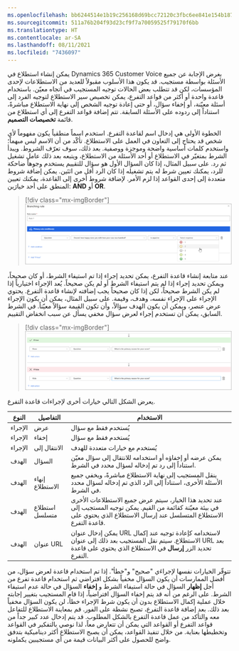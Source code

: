 ```yaml
---
ms.openlocfilehash: bb6244514e1b19c256168d69bcc72120c3fbc6ee841e154b187dd5dc5e65d305
ms.sourcegitcommit: 511a76b204f93d23cf9f7a70059525f79170f6bb
ms.translationtype: HT
ms.contentlocale: ar-SA
ms.lasthandoff: 08/11/2021
ms.locfileid: "7436097"
---
```

يمكن إنشاء استطلاع في Dynamics 365 Customer Voice بغرض الإجابة عن جميع الأسئلة بواسطة مستجيب. قد يكون هذا الأسلوب مقبولاً للعديد من الاستطلاعات لإحدى المؤسسات، لكن قد تتطلب بعض الحالات توجيه المستجيب في اتجاه معيّن. باستخدام قاعدة واحدة أو أكثر من قواعد التفرع، يمكن تخصيص سير الاستطلاع لتوجيه الفرد إلى أسئلة معيّنة، أو إخفاء سؤال، أو حتى إعادة توجيه الشخص إلى نهاية الاستطلاع مباشرةً، استناداً إلى ردوده على الأسئلة السابقة. تتم إضافة قواعد التفرع إلى أي استطلاع من قائمة **تخصيصات التصميم**.

الخطوة الأولى هي إدخال اسم لقاعدة التفرع. استخدم اسماً منطقياً يكون مفهوماً لأي شخص قد يحتاج إلى التعاون في العمل على الاستطلاع. تأكّد من أن الاسم ليس مبهماً؛ واستخدم كلمات أساسية واضحة وموجزة ووصفية. بعد ذلك، سوف تعرّف الشروط. ويبدأ الشرط بمتغيّر في الاستطلاع أو أحد الأسئلة من الاستطلاع، ويتبعه بعد ذلك عامل تشغيل ثم رد. على سبيل المثال، إذا كان السؤال الأول هو سؤال للتقييم يستخدم وجوهاً ضاحكة للرد، يمكنك تعيين شرط له يتم تشغيله إذا كان الرد أقل من اثنَين. يمكن إضافة شروط متعددة إلى إحدى القواعد إذا لزم الأمر. لإضافة شروط أخرى إلى القاعدة، يمكنك تعيين المنطق على أحد خيارَين: **AND** أو **OR**.

> [!div class="mx-imgBorder"]
> [![قاعدة التفرع مع تعيين شرط القاعدة الأساسي على الإجابة عن سؤال.](../media/unit-2-1-ss.png)](../media/unit-2-1-ss.png#lightbox)

عند متابعة إنشاء قاعدة التفرع، يمكن تحديد إجراء إذا تم استيفاء الشرط، أو كان صحيحاً، ويمكن تحديد إجراء إذا لم يتم استيفاء الشرط أو لم يكن صحيحاً. يُعد الإجراء اختيارياً إذا لم يكن الشرط صحيحاً، لكن إذا كان صحيحاً يجب إضافته لإنشاء قاعدة التفرع. يحتوي الإجراء على الإجراء نفسه، وهدف، وقيمة. على سبيل المثال، يمكن أن يكون الإجراء عرض عنصر، ويمكن أن يكون الهدف سؤالاً، وأن تكون القيمة سؤالاً معيّناً. في الشرط السابق، يمكن أن تستخدم إجراء لعرض سؤال مخفي يسأل عن سبب انخفاض التقييم.

> [!div class="mx-imgBorder"]
> [![شرط يعرض الإجراء "‏‫إذا كان صحيحاً" وهو عرض سؤال آخر، والإجراء "إذا كان خطأ‬" وهو إخفاء السؤال.](../media/unit-2-2-ss.png)](../media/unit-2-2-ss.png#lightbox)

يعرض الشكل التالي خيارات أخرى لإجراءات قاعدة التفرع.

|     النوع      |     التفاصيل           |     الاستخدام                                                                                                                                                                                                        |
|---------------|-----------------------|------------------------------------------------------------------------------------------------------------------------------------------------------------------------------------------------------------------|
|     الإجراء    |     عرض              |     يُستخدم فقط مع سؤال                                                                                                                                                                                    |
|     الإجراء    |     إخفاء              |     يُستخدم فقط مع سؤال                                                                                                                                                                                    |
|     الإجراء    |     الانتقال إلى       |     يُستخدم مع خيارات متعددة للهدف                                                                                                                                                                            |
|     الهدف    |     السؤال          |     يمكن عرضه أو إخفاؤه أو استخدامه للانتقال إلى سؤال معيّن استناداً إلى رد تم إدخاله لسؤال محدد في الشرط.                                                                 |
|     الهدف    |     إنهاء الاستطلاع     |     ينقل المستجيب إلى نهاية الاستطلاع مباشرةً، ويخفي جميع الأسئلة الأخرى، استناداً إلى الرد الذي تم إدخاله لسؤال محدد في الشرط.                                                   |
|     الهدف    |     استطلاع متسلسل    |     عند تحديد هذا الخيار، سيتم عرض جميع الاستطلاعات الأخرى في بيئة معيّنة كقائمة من القيم. يمكن توجيه المستجيب إلى الاستطلاع المتسلسل عند إرسال الاستطلاع الذي يحتوي على قاعدة التفرع.    |
|     الهدف    |     عنوان URL               |     يمكن إدخال عنوان URL لاستخدامه كإعادة توجيه عند إكمال الاستطلاع. سيتم نقل المستجيب بعد ذلك إلى عنوان URL بعد تحديد الزر **إرسال** في الاستطلاع الذي يحتوي على قاعدة التفرع.     |

تتوفّر الخيارات نفسها لإجراءَي "صحيح" و"خطأ". إذا تم استخدام قاعدة لعرض سؤال، من أفضل الممارسات أن يكون السؤال مخفياً بشكل افتراضي ثم استخدام قاعدة تفرع من أجل **إظهار** السؤال في حالة استيفاء الشرط و **إخفاء** السؤال في حالة عدم استيفاء الشرط. على الرغم من أنه قد يتم إخفاء السؤال افتراضياً، إذا قام المستجيب بتغيير إجابته خلال عملية إكمال الاستطلاع بدون أن يكون شرط الإجراء خطأ، لن يكون السؤال مخفياً بعد ذلك. بعد إضافة قاعدة التفرع، تصبح نشطة على الفور. قم بمعاينة الاستطلاع للتفاعل معه والتأكد من عمل قاعدة التفرع بالشكل المطلوب. قد يتم إدخال عدد كبير جداً من قواعد التفرع أو القواعد التي يمكن أن تتعارض معاً، لذا نوصي بالتفكير في القواعد وتخطيطها بعناية. من خلال تنفيذ القواعد، يمكن أن يصبح الاستطلاع أكثر ديناميكية بتدفق واضح للحصول على أكثر البيانات قيمة من أي مستجيبين يكملونه.
